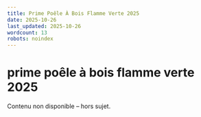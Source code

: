 ```yaml
---
title: Prime Poêle À Bois Flamme Verte 2025
date: 2025-10-26
last_updated: 2025-10-26
wordcount: 13
robots: noindex
---
```


# prime poêle à bois flamme verte 2025

Contenu non disponible – hors sujet.